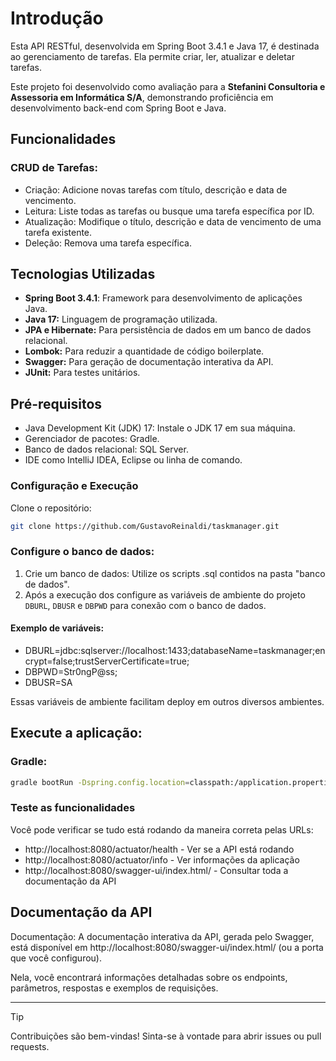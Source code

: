 # Introdução

Esta API RESTful, desenvolvida em Spring Boot 3.4.1 e Java 17, é destinada ao gerenciamento de tarefas. Ela permite criar, ler, atualizar e deletar tarefas. 

Este projeto foi desenvolvido como avaliação para a **Stefanini Consultoria e Assessoria em Informática S/A**, demonstrando proficiência em desenvolvimento back-end com Spring Boot e Java.

## Funcionalidades
### CRUD de Tarefas:
- Criação: Adicione novas tarefas com título, descrição e data de vencimento.
- Leitura: Liste todas as tarefas ou busque uma tarefa específica por ID.
- Atualização: Modifique o título, descrição e data de vencimento de uma tarefa existente.
- Deleção: Remova uma tarefa específica.

## Tecnologias Utilizadas
- **Spring Boot 3.4.1**: Framework para desenvolvimento de aplicações Java. 
- **Java 17:** Linguagem de programação utilizada. 
- **JPA e Hibernate:** Para persistência de dados em um banco de dados relacional. 
- **Lombok:** Para reduzir a quantidade de código boilerplate. 
- **Swagger:** Para geração de documentação interativa da API. 
- **JUnit:** Para testes unitários.

## Pré-requisitos
* Java Development Kit (JDK) 17: Instale o JDK 17 em sua máquina.
* Gerenciador de pacotes: Gradle.
* Banco de dados relacional: SQL Server.
* IDE como IntelliJ IDEA, Eclipse ou linha de comando.

### Configuração e Execução
Clone o repositório:
```Bash
git clone https://github.com/GustavoReinaldi/taskmanager.git
```

### Configure o banco de dados:
1. Crie um banco de dados: Utilize os scripts .sql contidos na pasta "banco de dados".
2. Após a execução dos configure as variáveis de ambiente do projeto ```DBURL```, ```DBUSR``` e ```DBPWD``` para conexão com o banco de dados. 

#### Exemplo de variáveis:

* DBURL=jdbc:sqlserver://localhost:1433\;databaseName=taskmanager\;encrypt=false\;trustServerCertificate=true;
* DBPWD=Str0ngP@ss;
* DBUSR=SA

Essas variáveis de ambiente facilitam deploy em outros diversos ambientes.

## Execute a aplicação:

### Gradle:
```Bash
gradle bootRun -Dspring.config.location=classpath:/application.properties
```

### Teste as funcionalidades

Você pode verificar se tudo está rodando da maneira correta pelas URLs:
- http://localhost:8080/actuator/health - Ver se a API está rodando 
- http://localhost:8080/actuator/info - Ver informações da aplicação
- http://localhost:8080/swagger-ui/index.html/ - Consultar toda a documentação da API

## Documentação da API
Documentação: A documentação interativa da API, gerada pelo Swagger, está disponível em http://localhost:8080/swagger-ui/index.html/ (ou a porta que você configurou). 

Nela, você encontrará informações detalhadas sobre os endpoints, parâmetros, respostas e exemplos de requisições.

---

> [!TIP]
> Contribuições são bem-vindas! Sinta-se à vontade para abrir issues ou pull requests.
>